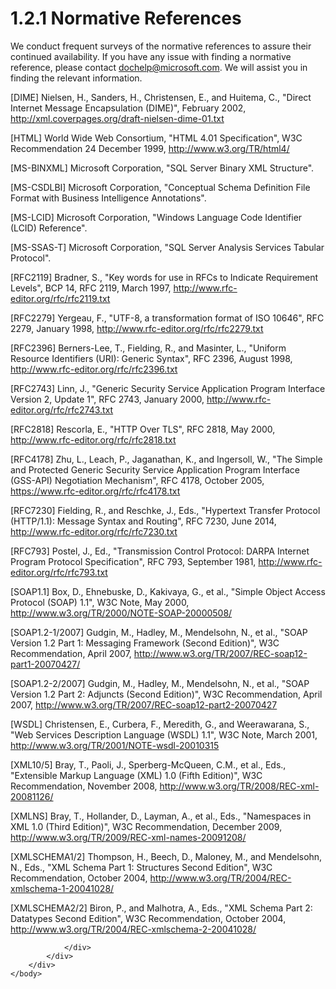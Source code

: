<html dir="LTR" xmlns:mshelp="http://msdn.microsoft.com/mshelp" xmlns:ddue="http://ddue.schemas.microsoft.com/authoring/2003/5" xmlns:xlink="http://www.w3.org/1999/xlink" xmlns:tool="http://www.microsoft.com/tooltip">
    <head>
        <meta http-equiv="Content-Type" content="text/html; CHARSET=utf-8"></meta>
        <meta name="save" content="history"></meta>
        <title>1.2.1 Normative References</title>
        <xml>
            <mshelp:toctitle title="1.2.1 Normative References"></mshelp:toctitle>
            <mshelp:rltitle title="[MS-SSAS]: Normative References"></mshelp:rltitle>
            <mshelp:keyword index="A" term="6569d4fe-68e7-4cb6-aa2b-34e700d27fac"></mshelp:keyword>
            <mshelp:attr name="DCSext.ContentType" value="open specification"></mshelp:attr>
            <mshelp:attr name="AssetID" value="6569d4fe-68e7-4cb6-aa2b-34e700d27fac"></mshelp:attr>
            <mshelp:attr name="TopicType" value="kbRef"></mshelp:attr>
            <mshelp:attr name="DCSext.Title" value="[MS-SSAS]: Normative References" />
        </xml>
    </head>
    <body>
        <div id="header">
            <h1 class="heading">1.2.1 Normative References</h1>
        </div>
        <div id="mainSection">
            <div id="mainBody">
                <div id="allHistory" class="saveHistory"></div>
                <div id="sectionSection0" class="section" name="collapseableSection">
                    

<p>We conduct frequent surveys of the normative references to
assure their continued availability. If you have any issue with finding a
normative reference, please contact <a href="mailto:dochelp@microsoft.com">dochelp@microsoft.com</a>.
We will assist you in finding the relevant information. </p>

<p>[DIME] Nielsen, H., Sanders,
H., Christensen, E., and Huitema, C., &quot;Direct Internet Message
Encapsulation (DIME)&quot;, February 2002, <a href="https://go.microsoft.com/fwlink/?LinkId=89847">http://xml.coverpages.org/draft-nielsen-dime-01.txt</a></p>

<p>[HTML] World Wide Web
Consortium, &quot;HTML 4.01 Specification&quot;, W3C Recommendation 24 December
1999, <a href="https://go.microsoft.com/fwlink/?LinkId=89880">http://www.w3.org/TR/html4/</a></p>

<p>[MS-BINXML] Microsoft
Corporation, &quot;<mshelp:link keywords="11ab6e8d-2472-44d1-a9e6-bddf000e12f6" tabindex="0">SQL Server
Binary XML Structure</mshelp:link>&quot;.</p>

<p>[MS-CSDLBI] Microsoft
Corporation, &quot;<mshelp:link keywords="336647b0-95bf-4375-962d-4024c4554faa" tabindex="0">Conceptual
Schema Definition File Format with Business Intelligence Annotations</mshelp:link>&quot;.</p>

<p>[MS-LCID] Microsoft
Corporation, &quot;<mshelp:link keywords="70feba9f-294e-491e-b6eb-56532684c37f" tabindex="0">Windows
Language Code Identifier (LCID) Reference</mshelp:link>&quot;.</p>

<p>[MS-SSAS-T] Microsoft Corporation,
&quot;<mshelp:link keywords="f85cd3b9-690c-4bc7-a1f0-a854d7daecd8" tabindex="0">SQL
Server Analysis Services Tabular Protocol</mshelp:link>&quot;.</p>

<p>[RFC2119] Bradner, S.,
&quot;Key words for use in RFCs to Indicate Requirement Levels&quot;, BCP 14,
RFC 2119, March 1997, <a href="https://go.microsoft.com/fwlink/?LinkId=90317">http://www.rfc-editor.org/rfc/rfc2119.txt</a></p>

<p>[RFC2279] Yergeau, F.,
&quot;UTF-8, a transformation format of ISO 10646&quot;, RFC 2279, January
1998, <a href="https://go.microsoft.com/fwlink/?LinkId=90331">http://www.rfc-editor.org/rfc/rfc2279.txt</a></p>

<p>[RFC2396] Berners-Lee, T.,
Fielding, R., and Masinter, L., &quot;Uniform Resource Identifiers (URI):
Generic Syntax&quot;, RFC 2396, August 1998, <a href="https://go.microsoft.com/fwlink/?LinkId=90339">http://www.rfc-editor.org/rfc/rfc2396.txt</a></p>

<p>[RFC2743] Linn, J.,
&quot;Generic Security Service Application Program Interface Version 2, Update
1&quot;, RFC 2743, January 2000, <a href="https://go.microsoft.com/fwlink/?LinkId=90378">http://www.rfc-editor.org/rfc/rfc2743.txt</a></p>

<p>[RFC2818] Rescorla, E.,
&quot;HTTP Over TLS&quot;, RFC 2818, May 2000, <a href="https://go.microsoft.com/fwlink/?LinkId=90383">http://www.rfc-editor.org/rfc/rfc2818.txt</a></p>

<p>[RFC4178] Zhu, L., Leach, P.,
Jaganathan, K., and Ingersoll, W., &quot;The Simple and Protected Generic
Security Service Application Program Interface (GSS-API) Negotiation
Mechanism&quot;, RFC 4178, October 2005, <a href="https://go.microsoft.com/fwlink/?LinkId=90461">https://www.rfc-editor.org/rfc/rfc4178.txt</a></p>

<p>[RFC7230] Fielding, R., and
Reschke, J., Eds., &quot;Hypertext Transfer Protocol (HTTP/1.1): Message Syntax
and Routing&quot;, RFC 7230, June 2014, <a href="https://go.microsoft.com/fwlink/?LinkId=402094">http://www.rfc-editor.org/rfc/rfc7230.txt</a></p>

<p>[RFC793] Postel, J., Ed.,
&quot;Transmission Control Protocol: DARPA Internet Program Protocol
Specification&quot;, RFC 793, September 1981, <a href="https://go.microsoft.com/fwlink/?LinkId=150872">http://www.rfc-editor.org/rfc/rfc793.txt</a></p>

<p>[SOAP1.1] Box, D., Ehnebuske,
D., Kakivaya, G., et al., &quot;Simple Object Access Protocol (SOAP) 1.1&quot;,
W3C Note, May 2000, <a href="https://go.microsoft.com/fwlink/?LinkId=90520">http://www.w3.org/TR/2000/NOTE-SOAP-20000508/</a></p>

<p>[SOAP1.2-1/2007] Gudgin, M.,
Hadley, M., Mendelsohn, N., et al., &quot;SOAP Version 1.2 Part 1: Messaging
Framework (Second Edition)&quot;, W3C Recommendation, April 2007, <a href="https://go.microsoft.com/fwlink/?LinkId=94664">http://www.w3.org/TR/2007/REC-soap12-part1-20070427/</a></p>

<p>[SOAP1.2-2/2007] Gudgin, M.,
Hadley, M., Mendelsohn, N., et al., &quot;SOAP Version 1.2 Part 2: Adjuncts
(Second Edition)&quot;, W3C Recommendation, April 2007, <a href="https://go.microsoft.com/fwlink/?LinkId=119124">http://www.w3.org/TR/2007/REC-soap12-part2-20070427</a></p>

<p>[WSDL] Christensen, E.,
Curbera, F., Meredith, G., and Weerawarana, S., &quot;Web Services Description
Language (WSDL) 1.1&quot;, W3C Note, March 2001, <a href="https://go.microsoft.com/fwlink/?LinkId=90577">http://www.w3.org/TR/2001/NOTE-wsdl-20010315</a></p>

<p>[XML10/5] Bray, T., Paoli, J.,
Sperberg-McQueen, C.M., et al., Eds., &quot;Extensible Markup Language (XML)
1.0 (Fifth Edition)&quot;, W3C Recommendation, November 2008, <a href="https://go.microsoft.com/fwlink/?LinkId=221669">http://www.w3.org/TR/2008/REC-xml-20081126/</a></p>

<p>[XMLNS] Bray, T., Hollander,
D., Layman, A., et al., Eds., &quot;Namespaces in XML 1.0 (Third
Edition)&quot;, W3C Recommendation, December 2009, <a href="https://go.microsoft.com/fwlink/?LinkId=191840">http://www.w3.org/TR/2009/REC-xml-names-20091208/</a></p>

<p>[XMLSCHEMA1/2] Thompson, H.,
Beech, D., Maloney, M., and Mendelsohn, N., Eds., &quot;XML Schema Part 1:
Structures Second Edition&quot;, W3C Recommendation, October 2004, <a href="https://go.microsoft.com/fwlink/?LinkId=90607">http://www.w3.org/TR/2004/REC-xmlschema-1-20041028/</a></p>

<p>[XMLSCHEMA2/2] Biron, P., and
Malhotra, A., Eds., &quot;XML Schema Part 2: Datatypes Second Edition&quot;,
W3C Recommendation, October 2004, <a href="https://go.microsoft.com/fwlink/?LinkId=90609">http://www.w3.org/TR/2004/REC-xmlschema-2-20041028/</a></p>


                </div>
            </div>
        </div>
    </body>
</html>